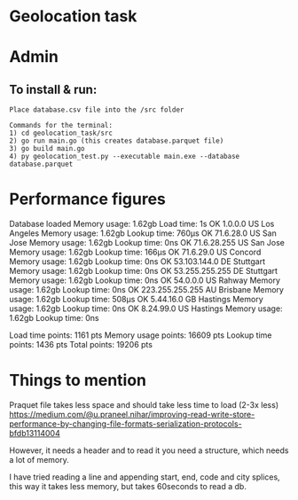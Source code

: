 # Geolocation task
 
# Admin

## To install & run:
``` 
Place database.csv file into the /src folder

Commands for the terminal:
1) cd geolocation_task/src
2) go run main.go (this creates database.parquet file)
3) go build main.go
4) py geolocation_test.py --executable main.exe --database database.parquet

```


# Performance figures

Database loaded Memory usage: 1.62gb Load time: 1s
OK    1.0.0.0 US Los Angeles Memory usage: 1.62gb Lookup time: 760μs
OK    71.6.28.0 US San Jose Memory usage: 1.62gb Lookup time: 0ns
OK    71.6.28.255 US San Jose Memory usage: 1.62gb Lookup time: 166μs
OK    71.6.29.0 US Concord Memory usage: 1.62gb Lookup time: 0ns
OK    53.103.144.0 DE Stuttgart Memory usage: 1.62gb Lookup time: 0ns
OK    53.255.255.255 DE Stuttgart Memory usage: 1.62gb Lookup time: 0ns
OK    54.0.0.0 US Rahway Memory usage: 1.62gb Lookup time: 0ns
OK    223.255.255.255 AU Brisbane Memory usage: 1.62gb Lookup time: 508μs
OK    5.44.16.0 GB Hastings Memory usage: 1.62gb Lookup time: 0ns
OK    8.24.99.0 US Hastings Memory usage: 1.62gb Lookup time: 0ns

Load time points: 1161 pts
Memory usage points: 16609 pts
Lookup time points: 1436 pts
Total points: 19206 pts

# Things to mention

Praquet file takes less space and should take less time to load (2-3x less) https://medium.com/@u.praneel.nihar/improving-read-write-store-performance-by-changing-file-formats-serialization-protocols-bfdb13114004

However, it needs a header and to read it you need a structure, which needs a lot of memory.

I have tried reading a line and appending start, end, code and city splices, this way it takes less memory, but takes 60seconds to read a db.